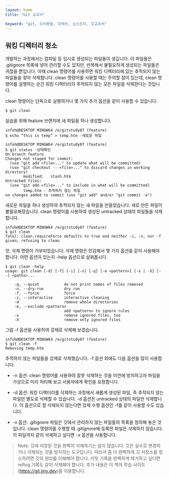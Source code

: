 ```yaml
---
layout: home
title: "Git 교과서"

keyword: "git, 깃사용법, 깃허브, 소스트리, 깃교과서"
---
```

## 워킹 디렉터리 청소
개발하는 과정에서는 컴파일 등 임시로 생성되는 파일들이 생깁니다. 이 파일들은 .gitignore 목록에 넣어 관리할 수도 있지만, 반복해서 불필요하게 생성되는 파일들은 귀찮을 뿐입니다. 이때 clean 명령어를 사용하면 워킹 디렉터리에 있는 추적되지 않는 파일들을 찾아 삭제합니다. clean 명령어를 사용할 때는 주의할 점이 있는데, clean 명령어를 실행하는 순간 워킹 디렉터리의 추적되지 않는 모든 파일을 삭제한다는 것입니다.  

clean 명령어는 단독으로 실행하거나 몇 가지 추가 옵션을 같이 사용할 수 있습니다.  

```
$ git clean
```

실습을 위해 feature 브랜치에 새 파일을 하나 생성합니다.  

```
infoh@DESKTOP MINGW64 /e/gitstudy07 (feature)
$ echo “this is temp” > temp.htm ☜새로운 파일

infoh@DESKTOP MINGW64 /e/gitstudy07 (feature)
$ git status ☜상태확인
On branch feature
Changes not staged for commit:
  (use "git add <file>..." to update what will be committed)
  (use "git checkout -- <file>..." to discard changes in working directory)
        modified:   stash.htm
Untracked files:
  (use "git add <file>..." to include in what will be committed)
        temp.htm ☜ 추적하지 않는 파일
no changes added to commit (use "git add" and/or "git commit -a")

```

새로운 파일을 하나 생성하여 추적되지 않는 새 파일을 만들었습니다. 새로 만든 파일이 불필요해졌습니다. clean 명령어를 사용하여 생성된 untracked 상태의 파일들을 삭제합니다.  

```
infoh@DESKTOP MINGW64 /e/gitstudy07 (feature)
$ git clean
fatal: clean.requireForce defaults to true and neither -i, -n, nor -f given; refusing to clean

```

앗, 삭제 명령이 거부되었습니다. 삭제 명령은 민감해서 몇 가지 옵션을 같이 사용해야 합니다. 어떤 옵션이 있는지 -help 옵션으로 살펴봅시다.

```
$ git clean -help
usage: git clean [-d] [-f] [-i] [-n] [-q] [-e <pattern>] [-x | -X] [--] <paths>...

    -q, --quiet           do not print names of files removed
    -n, --dry-run         dry run
    -f, --force           force
    -i, --interactive     interactive cleaning
    -d                    remove whole directories
    -e, --exclude <pattern>
                          add <pattern> to ignore rules
    -x                    remove ignored files, too
    -X                    remove only ignored files

```

그럼 -f 옵션을 사용하여 강제로 삭제해 보겠습니다.

```
infoh@DESKTOP MINGW64 /e/gitstudy07 (feature)
$ git clean -f
Removing temp.htm
```

추적하지 않는 파일들을 강제로 삭제했습니다. -f 옵션 외에도 다음 옵션을 많이 사용합니다.

* -n 옵션: clean 명령어를 사용하여 잘못 삭제하는 것을 미연에 방지하고자 파일을 가상으로 미리 처리해 보고 사용자에게 확인을 요청합니다.

* -d 옵션: 워킹 디렉터리를 삭제하는 과정에서 새롭게 생성된 파일, 즉 추적되지 않는 파일만 별도로 삭제할 수 있습니다. -d 옵션은 untracked 상태의 파일만 삭제합니다. 이 옵션으로 잘 삭제되지 않는다면 강제 수행 옵션인 -f를 같이 사용할 수도 있습니다.

* -x 옵션: .gitignore 파일은 깃에서 관리하지 않는 파일들의 목록을 정의해 놓은 것입니다. clean 명령어를 수행할 때 .gitignore에 등록한 파일은 삭제하지 않습니다. 이 파일까지 같이 삭제하고 싶다면 -x 옵션을 사용합니다.

>Note: 깃에 저장된 것을 완벽히 삭제하기는 쉽지 않습니다. 깃은 실수로 변경하거나 삭제되는 것을 방지하는 도구입니다. 따라서 좀 더 완벽하게 깃 저장소를 청소하려면 깃의 원리를 이해해야 합니다. 커밋 기록을 완벽하게 제거하고 싶다면 reflog 기록도 같이 삭제해야 합니다. 추가 내용은 이 책의 학습 사이트(https://git.jiny.dev)를 이용합니다.  

<br><br>